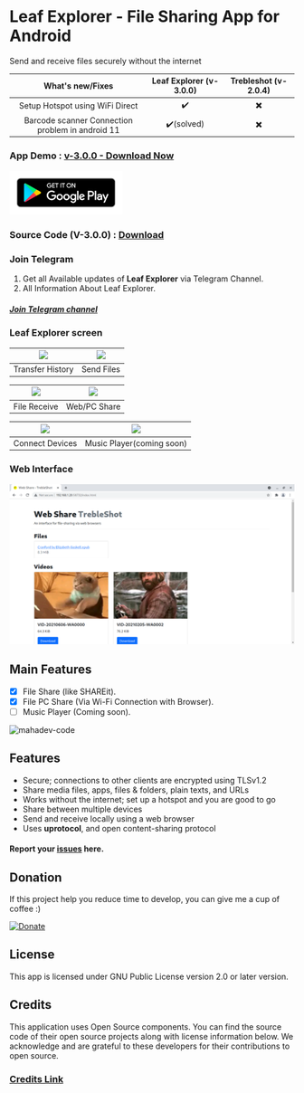 # Leaf Explorer - File Sharing App for Android

Send and receive files securely without the internet

|What's new/Fixes|Leaf Explorer (v-3.0.0)|Trebleshot (v-2.0.4)|
|:---:|:---:|:---:|
|Setup Hotspot using WiFi Direct|✔️|✖️|
|Barcode scanner Connection problem in android 11|✔️(solved)|✖️|

### App Demo : [v-3.0.0 - Download Now](https://play.google.com/store/apps/details?id=com.leaf.explorer)
[<img src="assets/google-play-badge.png" width="200">](https://play.google.com/store/apps/details?id=com.leaf.explorer)

### Source Code (V-3.0.0) : [Download](https://github.com/Shiv-Shambhu/Leaf-Explorer/tree/main/Version)

### Join Telegram
1. Get all Available updates of **Leaf Explorer** via Telegram Channel.
2. All Information About Leaf Explorer.
##### [Join Telegram channel](https://t.me/Shiv_Shambhu_Github)</br>


### Leaf Explorer screen
| <img src = "https://github.com/Shiv-Shambhu/Leaf-Explorer/blob/main/Image/transfer_history.jpg" width = "300"/> | <img src = "https://github.com/Shiv-Shambhu/Leaf-Explorer/blob/main/Image/send_file.jpg" width = "300"/> |
|:---:|:---:|
| Transfer History | Send Files |

| <img src = "https://github.com/Shiv-Shambhu/Leaf-Explorer/blob/main/Image/receive_file.jpg" width = "300"/> | <img src = "https://github.com/Shiv-Shambhu/Leaf-Explorer/blob/main/Image/web_pc_share.jpg" width = "300"/> |
|:---:|:---:|
| File Receive | Web/PC Share |

| <img src = "https://github.com/Shiv-Shambhu/Leaf-Explorer/blob/main/Image/connect_device.jpg" width = "300"/> | <img src = "https://github.com/Shiv-Shambhu/Leaf-Explorer/blob/main/Image/leaf_music_player.jpg" width = "300"/>|
|:---:|:---:|
| Connect Devices | Music Player(coming soon) |

### Web Interface
[![Web Interface](https://github.com/trebleshot/assets/blob/main/screenshots/android/web1.png)](https://github.com/trebleshot/assets/blob/main/screenshots/android/web1.png)

## Main Features

- [x] File Share (like SHAREit).
- [x] File PC Share (Via Wi-Fi Connection with Browser).
- [ ] Music Player (Coming soon).

<p align="left"> <img src="https://komarev.com/ghpvc/?username=mahadev-code&label=Visitors&color=0e75b6&style=plastic" alt="mahadev-code" /> </p>

## Features

* Secure; connections to other clients are encrypted using TLSv1.2 
* Share media files, apps, files & folders, plain texts, and URLs
* Works without the internet; set up a hotspot and you are good to go
* Share between multiple devices
* Send and receive locally using a web browser
* Uses **uprotocol**, and open content-sharing protocol


#### Report your [issues](https://github.com/Shiv-Shambhu/Leaf-Explorer/issues) here.


## Donation
If this project help you reduce time to develop, you can give me a cup of coffee :)

[![Donate](https://www.paypalobjects.com/en_US/i/btn/btn_donateCC_LG.gif)](https://try-tolearn.blogspot.com/2021/07/donate.html?m=1)

## License

This app is licensed under GNU Public License version 2.0 or later version.

## Credits
This application uses Open Source components. You can find the source code of their open source projects along with license information below. We acknowledge and are grateful to these developers for their contributions to open source.
### [Credits Link](https://github.com/Shiv-Shambhu/Leaf-Explorer/blob/main/Project-Credit.md)

